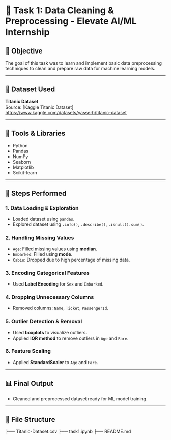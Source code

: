 # 🚀 Task 1: Data Cleaning & Preprocessing - Elevate AI/ML Internship

## 📌 Objective
The goal of this task was to learn and implement basic data preprocessing techniques to clean and prepare raw data for machine learning models.

---

## 📁 Dataset Used
**Titanic Dataset**  
Source: [Kaggle Titanic Dataset]
https://www.kaggle.com/datasets/yasserh/titanic-dataset

---

## 🧰 Tools & Libraries
- Python
- Pandas
- NumPy
- Seaborn
- Matplotlib
- Scikit-learn

---

## 🧪 Steps Performed

### 1. **Data Loading & Exploration**
- Loaded dataset using `pandas`.
- Explored dataset using `.info()`, `.describe()`, `.isnull().sum()`.

### 2. **Handling Missing Values**
- `Age`: Filled missing values using **median**.
- `Embarked`: Filled using **mode**.
- `Cabin`: Dropped due to high percentage of missing data.

### 3. **Encoding Categorical Features**
- Used **Label Encoding** for `Sex` and `Embarked`.

### 4. **Dropping Unnecessary Columns**
- Removed columns: `Name`, `Ticket`, `PassengerId`.

### 5. **Outlier Detection & Removal**
- Used **boxplots** to visualize outliers.
- Applied **IQR method** to remove outliers in `Age` and `Fare`.

### 6. **Feature Scaling**
- Applied **StandardScaler** to `Age` and `Fare`.

---

## 📊 Final Output
- Cleaned and preprocessed dataset ready for ML model training.

---

## 📎 File Structure
├── Titanic-Dataset.csv
├── task1.ipynb
├── README.md
